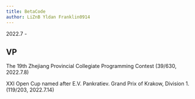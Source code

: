 ```yaml
---
title: BetaCode
author: LiZnB Yldan Franklin0914
---
```


2022.7 -

## VP

The 19th Zhejiang Provincial Collegiate Programming Contest (39/630, 2022.7.8)

XXI Open Cup named after E.V. Pankratiev. Grand Prix of Krakow, Division 1. (119/203, 2022.7.14)
